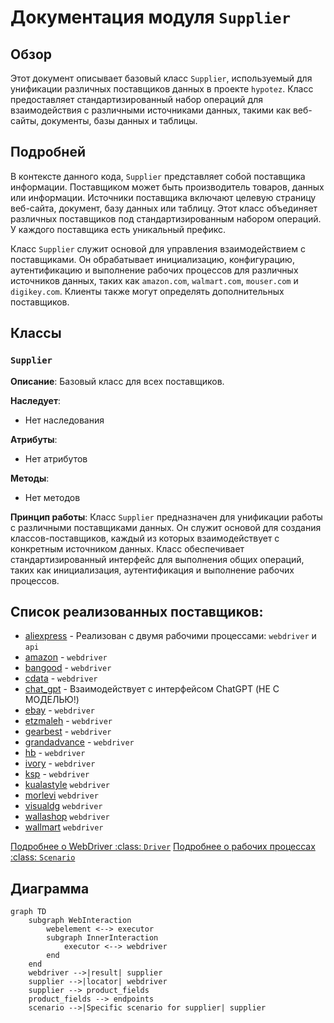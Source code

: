 # Документация модуля `Supplier`

## Обзор

Этот документ описывает базовый класс `Supplier`, используемый для унификации различных поставщиков данных в проекте `hypotez`. Класс предоставляет стандартизированный набор операций для взаимодействия с различными источниками данных, такими как веб-сайты, документы, базы данных и таблицы.

## Подробней

В контексте данного кода, `Supplier` представляет собой поставщика информации. Поставщиком может быть производитель товаров, данных или информации. Источники поставщика включают целевую страницу веб-сайта, документ, базу данных или таблицу. Этот класс объединяет различных поставщиков под стандартизированным набором операций. У каждого поставщика есть уникальный префикс.

Класс `Supplier` служит основой для управления взаимодействием с поставщиками. Он обрабатывает инициализацию, конфигурацию, аутентификацию и выполнение рабочих процессов для различных источников данных, таких как `amazon.com`, `walmart.com`, `mouser.com` и `digikey.com`. Клиенты также могут определять дополнительных поставщиков.

## Классы

### `Supplier`

**Описание**: Базовый класс для всех поставщиков.

**Наследует**:
- Нет наследования

**Атрибуты**:
- Нет атрибутов

**Методы**:
- Нет методов

**Принцип работы**:
Класс `Supplier` предназначен для унификации работы с различными поставщиками данных. Он служит основой для создания классов-поставщиков, каждый из которых взаимодействует с конкретным источником данных. Класс обеспечивает стандартизированный интерфейс для выполнения общих операций, таких как инициализация, аутентификация и выполнение рабочих процессов.

## Список реализованных поставщиков:

- [aliexpress](aliexpress) - Реализован с двумя рабочими процессами: `webdriver` и `api`
- [amazon](amazon) - `webdriver`
- [bangood](bangood) - `webdriver`
- [cdata](cdata) - `webdriver`
- [chat_gpt](chat_gpt) - Взаимодействует с интерфейсом ChatGPT (НЕ С МОДЕЛЬЮ!)
- [ebay](ebay) - `webdriver`
- [etzmaleh](etzmaleh) - `webdriver`
- [gearbest](gearbest) - `webdriver`
- [grandadvance](grandadvance) - `webdriver`
- [hb](hb) - `webdriver`
- [ivory](ivory) - `webdriver`
- [ksp](ksp) - `webdriver`
- [kualastyle](kualastyle) `webdriver`
- [morlevi](morlevi) `webdriver`
- [visualdg](visualdg) `webdriver`
- [wallashop](wallashop) `webdriver`
- [wallmart](wallmart) `webdriver`

[Подробнее о WebDriver :class: `Driver`](../webdriver)
[Подробнее о рабочих процессах :class: `Scenario`](../scenarios)

## Диаграмма

```mermaid
graph TD
    subgraph WebInteraction
        webelement <--> executor
        subgraph InnerInteraction
            executor <--> webdriver
        end
    end
    webdriver -->|result| supplier
    supplier -->|locator| webdriver
    supplier --> product_fields
    product_fields --> endpoints
    scenario -->|Specific scenario for supplier| supplier
